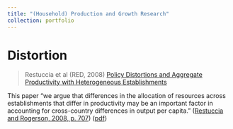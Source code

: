 ```yaml
---
title: "(Household) Production and Growth Research"
collection: portfolio
---
```



# Distortion

> Restuccia et al (RED, 2008) [Policy Distortions and Aggregate Productivity with Heterogeneous Establishments](https://doi.org/10.1016/j.red.2008.05.002)

This paper “we argue that differences in the allocation of resources across establishments that differ in productivity may be an important factor in accounting for cross-country differences in output per capita.” ([Restuccia and Rogerson, 2008, p. 707](zotero://select/library/items/SKILDPP2)) ([pdf](zotero://open-pdf/library/items/YSGQGNRM?page=1&annotation=7N4HLUHD))
